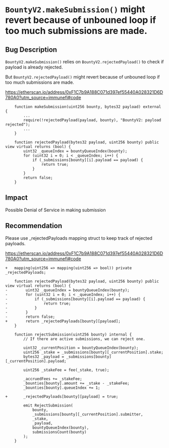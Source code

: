 # `BountyV2.makeSubmission()` might revert because of unbouned loop if too much submissions are made.

## Bug Description

`BountyV2.makeSubmission()` relies on `BountyV2.rejectedPayload()` to check if payload is already rejected.

But `BountyV2.rejectedPayload()` might revert because of unbouned loop if too much submissions are made.

https://etherscan.io/address/0xF1C7b9A188C071d397ef55440A028321D6D780A0?utm_source=immunefi#code

```
    function makeSubmission(uint256 bounty, bytes32 payload) external {
        ...
        require(!rejectedPayload(payload, bounty), "BountyV2: payload rejected");
        ...
    }

    function rejectedPayload(bytes32 payload, uint256 bounty) public view virtual returns (bool) {
        uint32 _queueIndex = bountyQueueIndex(bounty);
        for (uint32 i = 0; i < _queueIndex; i++) {
            if (_submissions[bounty][i].payload == payload) {
                return true;
            }
        }
        return false;
    }
```

## Impact
Possible Denial of Service in making submission

## Recommendation
Please use _rejectedPayloads mapping struct to keep track of rejected payloads.

https://etherscan.io/address/0xF1C7b9A188C071d397ef55440A028321D6D780A0?utm_source=immunefi#code
```
+   mapping(uint256 => mapping(uint256 => bool)) private _rejectedPayloads;

    function rejectedPayload(bytes32 payload, uint256 bounty) public view virtual returns (bool) {
-        uint32 _queueIndex = bountyQueueIndex(bounty);
-        for (uint32 i = 0; i < _queueIndex; i++) {
-            if (_submissions[bounty][i].payload == payload) {
-                return true;
-            }
-        }
-        return false;
+        return _rejectedPayloads[bounty][payload];
    }

    function rejectSubmission(uint256 bounty) internal {
        // If there are active submissions, we can reject one.

        uint32 _currentPosition = bountyQueueIndex(bounty);
        uint256 _stake = _submissions[bounty][_currentPosition].stake;
        bytes32 _payload = _submissions[bounty][_currentPosition].payload;

        uint256 _stakeFee = fee(_stake, true);

        _accruedFees += _stakeFee;
        _bounties[bounty].amount += _stake - _stakeFee;
        _bounties[bounty].queueIndex += 1;

+       _rejectedPayloads[bounty][payload] = true;

        emit RejectSubmission(
            bounty,
            _submissions[bounty][_currentPosition].submitter,
            _stake,
            _payload,
            bountyQueueIndex(bounty),
            submissionsCount(bounty)
        );
    }    
```
